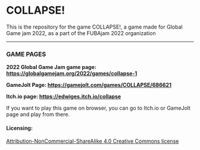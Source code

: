 # COLLAPSE!

This is the repository for the game COLLAPSE!, a game made for Global Game jam 2022, as a part of the FUBAjam 2022 organization

---

### GAME PAGES

**2022 Global Game Jam game page: https://globalgamejam.org/2022/games/collapse-1**

**GameJolt Page: https://gamejolt.com/games/COLLAPSE/686621**

**Itch.io page: https://edwiges.itch.io/collapse**

If you want to play this game on browser, you can go to Itch.io or GameJolt page and play from there. 


#### Licensing:

[Attribution-NonCommercial-ShareAlike 4.0 Creative Commons license](https://creativecommons.org/licenses/by-nc-sa/4.0/)
